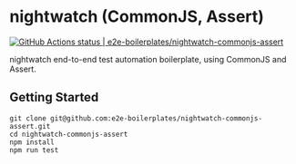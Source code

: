 # nightwatch (CommonJS, Assert)
[![GitHub Actions status | e2e-boilerplates/nightwatch-commonjs-assert](https://github.com/e2e-boilerplates/nightwatch-commonjs-assert/workflows/nightwatch-commonjs-assert/badge.svg)](https://github.com/e2e-boilerplates/nightwatch-commonjs-assert/actions?workflow=nightwatch-commonjs-assert)

nightwatch end-to-end test automation boilerplate, using CommonJS and Assert.

## Getting Started 

    git clone git@github.com:e2e-boilerplates/nightwatch-commonjs-assert.git
    cd nightwatch-commonjs-assert
    npm install 
    npm run test
